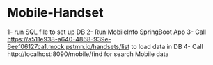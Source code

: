 # Mobile-Handset

1- run SQL file to set up DB
2- Run MobileInfo SpringBoot App
3- Call https://a511e938-a640-4868-939e-6eef06127ca1.mock.pstmn.io/handsets/list to load data in DB
4- Call http://localhost:8090/mobile/find for search Mobile data